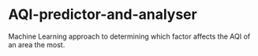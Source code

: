 # AQI-predictor-and-analyser
Machine Learning approach to determining which factor affects the AQI of an area the most.
